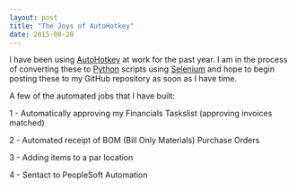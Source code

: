 ```yaml
---
layout: post
title: "The Joys of AutoHotkey"
date: 2015-08-20
---
```


I have been using [AutoHotkey](http://www.autohotkey.com/) at work for the past year. I am in the process of converting these to [Python](https://www.python.org/) scripts using [Selenium](http://docs.seleniumhq.org/) and hope to begin posting these to my GitHub repository as soon as I have time. 

A few of the automated jobs that I have built:

1 - Automatically approving my Financials Taskslist (approving invoices matched)

2 - Automated receipt of BOM (Bill Only Materials) Purchase Orders

3 - Adding items to a par location

4 - Sentact to PeopleSoft Automation


